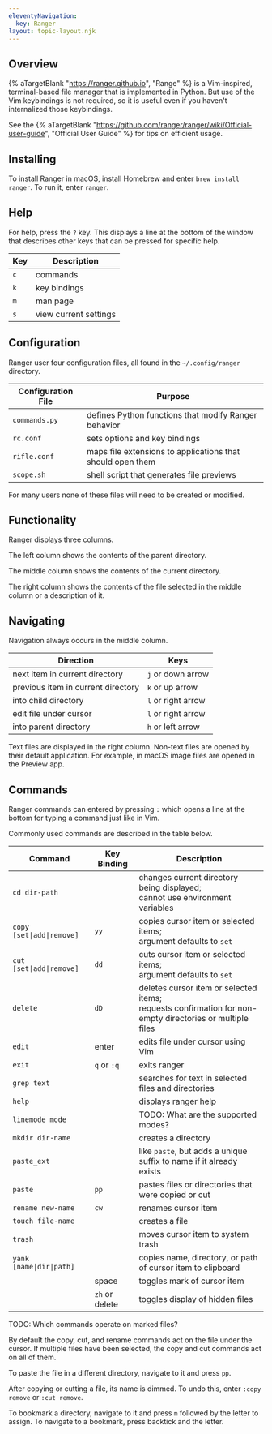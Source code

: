 ```yaml
---
eleventyNavigation:
  key: Ranger
layout: topic-layout.njk
---
```


## Overview

{% aTargetBlank "https://ranger.github.io", "Range" %}
is a Vim-inspired, terminal-based file manager
that is implemented in Python.
But use of the Vim keybindings is not required, so it is
useful even if you haven't internalized those keybindings.

See the {% aTargetBlank
"https://github.com/ranger/ranger/wiki/Official-user-guide",
"Official User Guide" %} for tips on efficient usage.

## Installing

To install Ranger in macOS, install Homebrew and enter `brew install ranger`.
To run it, enter `ranger`.

## Help

For help, press the `?` key.
This displays a line at the bottom of the window
that describes other keys that can be pressed for specific help.

| Key | Description           |
| --- | --------------------- |
| `c` | commands              |
| `k` | key bindings          |
| `m` | man page              |
| `s` | view current settings |

## Configuration

Ranger user four configuration files,
all found in the `~/.config/ranger` directory.

| Configuration File | Purpose                                                    |
| ------------------ | ---------------------------------------------------------- |
| `commands.py`      | defines Python functions that modify Ranger behavior       |
| `rc.conf`          | sets options and key bindings                              |
| `rifle.conf`       | maps file extensions to applications that should open them |
| `scope.sh`         | shell script that generates file previews                  |

For many users none of these files will need to be created or modified.

## Functionality

Ranger displays three columns.

The left column shows the contents of the parent directory.

The middle column shows the contents of the current directory.

The right column shows the contents of the file selected in the middle column
or a description of it.

## Navigating

Navigation always occurs in the middle column.

| Direction                          | Keys               |
| ---------------------------------- | ------------------ |
| next item in current directory     | `j` or down arrow  |
| previous item in current directory | `k` or up arrow    |
| into child directory               | `l` or right arrow |
| edit file under cursor             | `l` or right arrow |
| into parent directory              | `h` or left arrow  |

Text files are displayed in the right column.
Non-text files are opened by their default application.
For example, in macOS image files are opened in the Preview app.

## Commands

Ranger commands can entered by pressing `:` which
opens a line at the bottom for typing a command just like in Vim.

Commonly used commands are described in the table below.

| Command                   | Key Binding    | Description                                                                                                 |
| ------------------------- | -------------- | ----------------------------------------------------------------------------------------------------------- |
| `cd dir-path`             |                | changes current directory being displayed;<br>cannot use environment variables                              |
| `copy [set\|add\|remove]` | `yy`           | copies cursor item or selected items;<br>argument defaults to `set`                                         |
| `cut [set\|add\|remove]`  | `dd`           | cuts cursor item or selected items;<br>argument defaults to `set`                                           |
| `delete`                  | `dD`           | deletes cursor item or selected items;<br>requests confirmation for non-empty directories or multiple files |
| `edit`                    | enter          | edits file under cursor using Vim                                                                           |
| `exit`                    | `q` or `:q`    | exits ranger                                                                                                |
| `grep text`               |                | searches for text in selected files and directories                                                         |
| `help`                    |                | displays ranger help                                                                                        |
| `linemode mode`           |                | TODO: What are the supported modes?                                                                         |
| `mkdir dir-name`          |                | creates a directory                                                                                         |
| `paste_ext`               |                | like `paste`, but adds a unique suffix to name if it already exists                                         |
| `paste`                   | `pp`           | pastes files or directories that were copied or cut                                                         |
| `rename new-name`         | `cw`           | renames cursor item                                                                                         |
| `touch file-name`         |                | creates a file                                                                                              |
| `trash`                   |                | moves cursor item to system trash                                                                           |
| `yank [name\|dir\|path]`  |                | copies name, directory, or path of cursor item to clipboard                                                 |
|                           | space          | toggles mark of cursor item                                                                                 |
|                           | `zh` or delete | toggles display of hidden files                                                                             |

TODO: Which commands operate on marked files?

By default the copy, cut, and rename commands
act on the file under the cursor.
If multiple files have been selected,
the copy and cut commands act on all of them.

To paste the file in a different directory,
navigate to it and press `pp`.

After copying or cutting a file, its name is dimmed.
To undo this, enter `:copy remove` or `:cut remove`.

To bookmark a directory, navigate to it and
press `m` followed by the letter to assign.
To navigate to a bookmark, press backtick and the letter.
